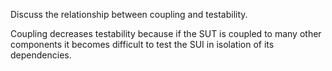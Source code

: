 <panel header="{{ icon_Q_A }} Coupling and testability">
<question has-input="true">

Discuss the relationship between coupling and <tooltip content="a measure of how easily a given component can be tested">testability</tooltip>.

<div slot="answer">

Coupling decreases testability because if the <tooltip content="Software Under Test">SUT</tooltip> is coupled to many other components it becomes difficult to test the SUI in isolation of its dependencies.

</div>
</question>
</panel>
